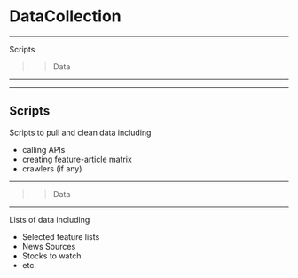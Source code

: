 # DataCollection  
-----------  
Scripts
>> Data  
-----------  

-----------
Scripts  
-----------  
Scripts to pull and clean data including  
 * calling APIs  
 * creating feature-article matrix  
 * crawlers (if any)  


-----------  
>> Data 
-----------  
Lists of data including  
 * Selected feature lists  
 * News Sources  
 * Stocks to watch  
 * etc.  


